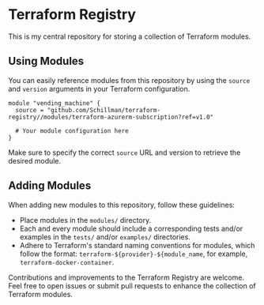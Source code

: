 # Terraform Registry

This is my central repository for storing a collection of Terraform modules.

## Using Modules

You can easily reference modules from this repository by using the `source` and `version` arguments in your Terraform configuration.

```hcl
module "vending_machine" {
  source = "github.com/Schillman/terraform-registry//modules/terraform-azurerm-subscription?ref=v1.0"

  # Your module configuration here
}
```

Make sure to specify the correct `source` URL and version to retrieve the desired module.

## Adding Modules

When adding new modules to this repository, follow these guidelines:

- Place modules in the `modules/` directory.
- Each and every module should include a corresponding tests and/or examples in the `tests/` and/or `examples/` directories.
- Adhere to Terraform's standard naming conventions for modules, which follow the format: `terraform-${provider}-${module_name`, for example, `terraform-docker-container`.

Contributions and improvements to the Terraform Registry are welcome. Feel free to open issues or submit pull requests to enhance the collection of Terraform modules.
